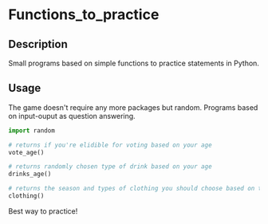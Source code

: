 # Functions_to_practice

## Description

Small programs based on simple functions to practice statements in Python.

## Usage

The game doesn't require any more packages but random.
Programs based on input-ouput as question answering.

```python
import random

# returns if you're elidible for voting based on your age
vote_age()

# returns randomly chosen type of drink based on your age
drinks_age()

# returns the season and types of clothing you should choose based on the temperature you specify
clothing()
```

Best way to practice!
